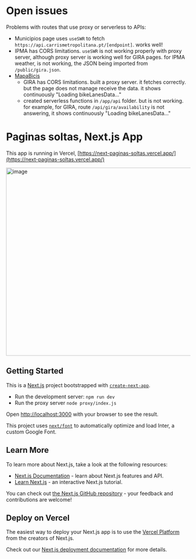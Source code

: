 
# Open issues

Problems with routes that use proxy or serverless to APIs:
* Municipios page uses `useSWR` to fetch `https://api.carrismetropolitana.pt/[endpoint]`. works well!
* IPMA has CORS limitations. `useSWR` is not working properly with proxy server, although proxy server is working well for GIRA pages. for IPMA weather, is not working, the JSON being imported from `/public/gira.json`.  
* [MapaBicis](https://github.com/ULHT-PW/next-paginas-soltas/blob/dea99b9f9957826cdc06b45a156032fb70817034/components/MapaBicis/MapaBicis.js#L20)
  * GIRA has CORS limitations. built a proxy server. it fetches correctly. but the page does not manage receive the data. it shows continuously "Loading bikeLanesData..."  
  * created serverless functions in `/app/api` folder. but is not working. for example, for GIRA, route `/api/gira/availability` is not answering, it shows continuously "Loading bikeLanesData..."  


# Paginas soltas, Next.js App

This app is running in Vercel, [https://next-paginas-soltas.vercel.app/](https://next-paginas-soltas.vercel.app/)

<img width="513" alt="image" src="https://github.com/ULHT-PW/next-paginas-soltas/assets/42048382/0a454176-d4ac-418c-aa44-b8733c025314">



## Getting Started

This is a [Next.js](https://nextjs.org/) project bootstrapped with [`create-next-app`](https://github.com/vercel/next.js/tree/canary/packages/create-next-app).

* Run the development server: `npm run dev`
* Run the proxy server `node proxy/index.js`

Open [http://localhost:3000](http://localhost:3000) with your browser to see the result.

This project uses [`next/font`](https://nextjs.org/docs/basic-features/font-optimization) to automatically optimize and load Inter, a custom Google Font.

## Learn More

To learn more about Next.js, take a look at the following resources:

- [Next.js Documentation](https://nextjs.org/docs) - learn about Next.js features and API.
- [Learn Next.js](https://nextjs.org/learn) - an interactive Next.js tutorial.

You can check out [the Next.js GitHub repository](https://github.com/vercel/next.js/) - your feedback and contributions are welcome!

## Deploy on Vercel

The easiest way to deploy your Next.js app is to use the [Vercel Platform](https://vercel.com/new?utm_medium=default-template&filter=next.js&utm_source=create-next-app&utm_campaign=create-next-app-readme) from the creators of Next.js.

Check out our [Next.js deployment documentation](https://nextjs.org/docs/deployment) for more details.


